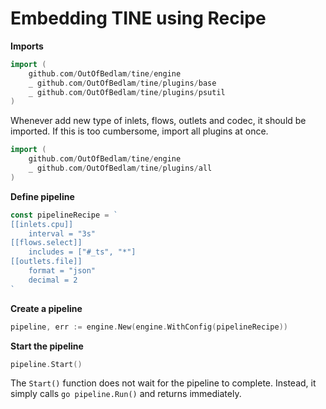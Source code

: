 # Embedding TINE using Recipe

**Imports**

```go
import (
    github.com/OutOfBedlam/tine/engine
    _ github.com/OutOfBedlam/tine/plugins/base
    _ github.com/OutOfBedlam/tine/plugins/psutil
)
```

Whenever add new type of inlets, flows, outlets and codec, it should be imported.
If this is too cumbersome, import all plugins at once.

```go
import (
    github.com/OutOfBedlam/tine/engine
    _ github.com/OutOfBedlam/tine/plugins/all
)
```

**Define pipeline**

```go
const pipelineRecipe = `
[[inlets.cpu]]
	interval = "3s"
[[flows.select]]
	includes = ["#_ts", "*"]
[[outlets.file]]
	format = "json"
	decimal = 2
`
```

**Create a pipeline**

```go
pipeline, err := engine.New(engine.WithConfig(pipelineRecipe))
```

**Start the pipeline**

```go
pipeline.Start()
```

The `Start()` function does not wait for the pipeline to complete. Instead, it simply calls `go pipeline.Run()` and returns immediately.

